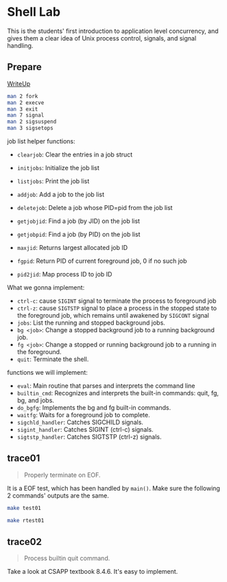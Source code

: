 # Shell Lab

This is the students' first introduction to application level concurrency, and
gives them a clear idea of Unix process control, signals, and signal handling.

## Prepare

[WriteUp](http://csapp.cs.cmu.edu/3e/shlab.pdf)

```bash
man 2 fork
man 2 execve
man 3 exit
man 7 signal
man 2 sigsuspend
man 3 sigsetops
```

job list helper functions:
* `clearjob`: Clear the entries in a job struct
* `initjobs`: Initialize the job list

* `listjobs`: Print the job list

* `addjob`: Add a job to the job list
* `deletejob`: Delete a job whose PID=pid from the job list

* `getjobjid`: Find a job (by JID) on the job list
* `getjobpid`: Find a job (by PID) on the job list

* `maxjid`: Returns largest allocated job ID

* `fgpid`: Return PID of current foreground job, 0 if no such job

* `pid2jid`: Map process ID to job ID

What we gonna implement:
* `ctrl-c`: cause `SIGINT` signal to terminate the process to foreground job
* `ctrl-z`: cause `SIGTSTP` signal to place a process in the stopped state to
  the foreground job, which remains until awakened by `SIGCONT` signal
* `jobs`: List the running and stopped background jobs.
* `bg <job>`: Change a stopped background job to a running background job.
* `fg <job>`: Change a stopped or running background job to a running in the foreground.
* `quit`: Terminate the shell.

functions we will implement:
* `eval`: Main routine that parses and interprets the command line
* `builtin_cmd`: Recognizes and interprets the built-in commands: quit, fg, bg, and jobs.
* `do_bgfg`: Implements the bg and fg built-in commands.
* `waitfg`: Waits for a foreground job to complete.
* `sigchld_handler`: Catches SIGCHILD signals.
* `sigint_handler`: Catches SIGINT (ctrl-c) signals.
* `sigtstp_handler`: Catches SIGTSTP (ctrl-z) signals.

## trace01

> Properly terminate on EOF.

It is a EOF test, which has been handled by `main()`. Make sure the following 2
commands' outputs are the same.

```bash
make test01

make rtest01
```

## trace02

> Process builtin quit command.

Take a look at CSAPP textbook 8.4.6. It's easy to implement.

